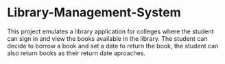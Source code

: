 # Library-Management-System
This project emulates a library application for colleges where the student can sign in and view the books available in
the library. The student can decide to borrow a book and set a date to return the book, the student can also return books as their return date aproaches. 
